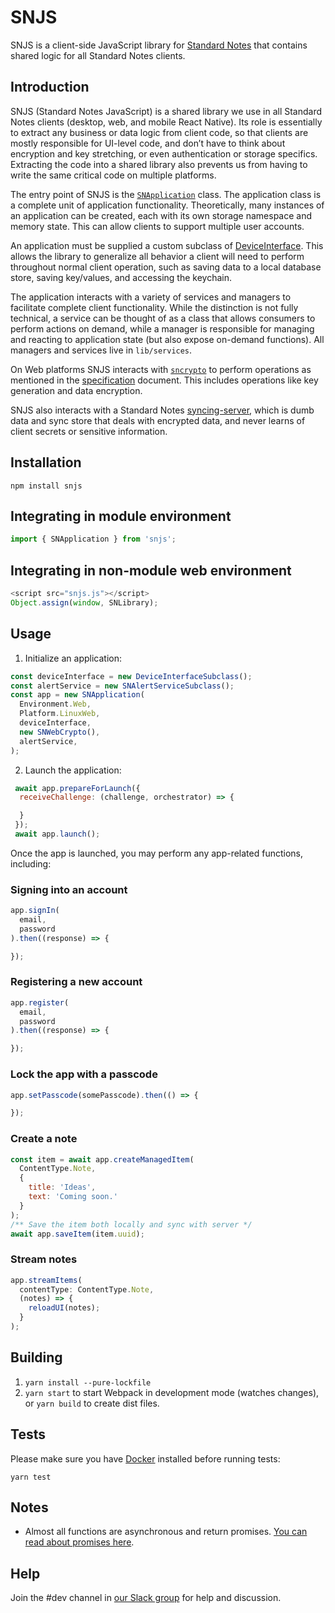 # SNJS

SNJS is a client-side JavaScript library for [Standard Notes](https://standardnotes.org) that contains shared logic for all Standard Notes clients.

## Introduction

SNJS (Standard Notes JavaScript) is a shared library we use in all Standard Notes clients (desktop, web, and mobile React Native). Its role is essentially to extract any business or data logic from client code, so that clients are mostly responsible for UI-level code, and don’t have to think about encryption and key stretching, or even authentication or storage specifics. Extracting the code into a shared library also prevents us from having to write the same critical code on multiple platforms.

The entry point of SNJS is the [`SNApplication`](lib/application.ts) class. The application class is a complete unit of application functionality. Theoretically, many instances of an application can be created, each with its own storage namespace and memory state. This can allow clients to support multiple user accounts.

An application must be supplied a custom subclass of [DeviceInterface](lib/device_interface.ts). This allows the library to generalize all behavior a client will need to perform throughout normal client operation, such as saving data to a local database store, saving key/values, and accessing the keychain.

The application interacts with a variety of services and managers to facilitate complete client functionality. While the distinction is not fully technical, a service can be thought of as a class that allows consumers to perform actions on demand, while a manager is responsible for managing and reacting to application state (but also expose on-demand functions). All managers and services live in `lib/services`.

On Web platforms SNJS interacts with [`sncrypto`](https://github.com/standardnotes/sncrypto/tree/004) to perform operations as mentioned in the [specification](https://github.com/standardnotes/snjs/blob/master/specification.md) document. This includes operations like key generation and data encryption.

SNJS also interacts with a Standard Notes [syncing-server](https://github.com/standardnotes/syncing-server), which is dumb data and sync store that deals with encrypted data, and never learns of client secrets or sensitive information.

## Installation

`npm install snjs`

## Integrating in module environment

```javascript
import { SNApplication } from 'snjs';
```

## Integrating in non-module web environment

```javascript
<script src="snjs.js"></script>
Object.assign(window, SNLibrary);
```

## Usage

1. Initialize an application:

```javascript
const deviceInterface = new DeviceInterfaceSubclass();
const alertService = new SNAlertServiceSubclass();
const app = new SNApplication(
  Environment.Web,
  Platform.LinuxWeb,
  deviceInterface,
  new SNWebCrypto(),
  alertService,
);
```

2. Launch the application:

```javascript
 await app.prepareForLaunch({
  receiveChallenge: (challenge, orchestrator) => {

  }
 });
 await app.launch();
```

Once the app is launched, you may perform any app-related functions, including:

### Signing into an account

```javascript
app.signIn(
  email,
  password
).then((response) => {

});
```

### Registering a new account

```javascript
app.register(
  email,
  password
).then((response) => {

});
```

### Lock the app with a passcode

```javascript
app.setPasscode(somePasscode).then(() => {

});
```

### Create a note

```javascript
const item = await app.createManagedItem(
  ContentType.Note,
  {
    title: 'Ideas',
    text: 'Coming soon.'
  }
);
/** Save the item both locally and sync with server */
await app.saveItem(item.uuid);
```

### Stream notes

```javascript
app.streamItems(
  contentType: ContentType.Note,
  (notes) => {
    reloadUI(notes);
  }
);
```

## Building

1. `yarn install --pure-lockfile`
2. `yarn start` to start Webpack in development mode (watches changes), or `yarn build` to create dist files.

## Tests

Please make sure you have [Docker](https://www.docker.com) installed before running tests:
```
yarn test
```

## Notes
- Almost all functions are asynchronous and return promises. [You can read about promises here](https://developer.mozilla.org/en-US/docs/Web/JavaScript/Guide/Using_promises).

## Help
Join the #dev channel in [our Slack group](https://standardnotes.org/slack) for help and discussion.
